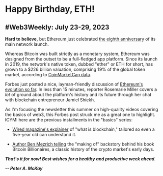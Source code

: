 # Happy Birthday, ETH!
## #Web3Weekly: July 23-29, 2023

**Hard to believe,** but Ethereum just celebrated [the eighth anniversary](https://www.forbes.com/sites/digital-assets/2023/07/28/ethereums-8th-anniversary-ecosystem-leaders-share-insights/) of its main network launch.

Whereas Bitcoin was built strictly as a monetary system, Ethereum was designed from the outset to be a full-fledged app platform. Since its launch in 2019, the network's native token, dubbed "ether" or ETH for short, has grown to a $226 billion valuation, comprising 19% of the global token market, according to [CoinMarketCap data](https://coinmarketcap.com/currencies/ethereum/).

Forbes just posted a nice, layman-friendly discussion of [Ethereum's evolution so far](https://www.youtube.com/watch?v=fKmbxd4MQmk&t=618s). In less than 15 minutes, reporter Rosemarie Miller covers a *lot* of ground about the platform's history and its future through her chat with blockchain entrepreneur Jamiel Shiekh.

As I'm focusing the newsletter this summer on high-quality videos covering the basics of web3, this Forbes post struck me as a great one to highlight. ICYMI here are the previous installments in the "basics" series:

- [Wired magazine's explainer](https://www.youtube.com/watch?v=hYip_Vuv8J0&t=49s) of "what is blockchain," tailored so even a five-year old can understand it.

- [Author Ben Mezrich telling](https://www.youtube.com/watch?v=kN96Dgih3gI) the "making of" backstory behind his book Bitcoin Billionaires, a classic history of the crypto market's early days.

_**That's it for now! Best wishes for a healthy and productive week ahead.**_  

_**-- Peter A. McKay**_
